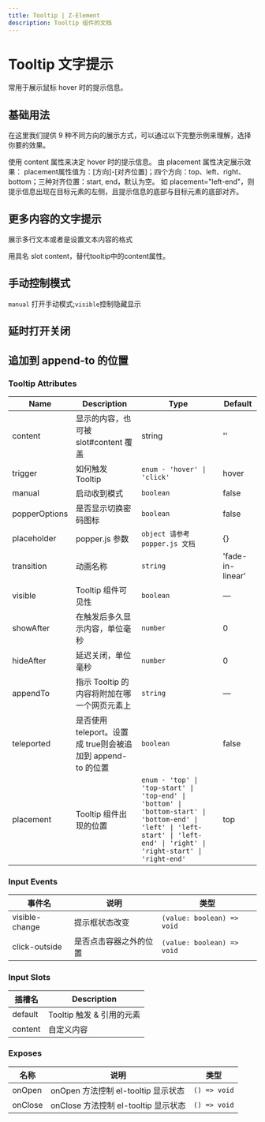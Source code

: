 ```yaml
---
title: Tooltip | Z-Element
description: Tooltip 组件的文档
---
```


# Tooltip 文字提示
常用于展示鼠标 hover 时的提示信息。

## 基础用法
在这里我们提供 9 种不同方向的展示方式，可以通过以下完整示例来理解，选择你要的效果。

使用 content 属性来决定 hover 时的提示信息。 由 placement 属性决定展示效果： placement属性值为：[方向]-[对齐位置]；四个方向：top、left、right、bottom；三种对齐位置：start, end，默认为空。 如 placement="left-end"，则提示信息出现在目标元素的左侧，且提示信息的底部与目标元素的底部对齐。

<preview path="../demo/Tooltip/Basic.vue" title="基础用法" description="Tooltip 组件的基础用法"></preview>

## 更多内容的文字提示
展示多行文本或者是设置文本内容的格式

用具名 slot content，替代tooltip中的content属性。

<preview path="../demo/Tooltip/More.vue" title="更多内容的文字提示" description="Tooltip 更多内容的文字提示"></preview>

## 手动控制模式
`manual` 打开手动模式;`visible`控制隐藏显示

<preview path="../demo/Tooltip/Visible.vue" title="手动控制模式" description="Tooltip 手动控制模式"></preview>

## 延时打开关闭
<preview path="../demo/Tooltip/After.vue" title="手动控制模式" description="Tooltip 手动控制模式"></preview>

## 追加到 append-to 的位置
<preview path="../demo/Tooltip/AppendTo.vue" title="手动控制模式" description="Tooltip 手动控制模式"></preview>

### Tooltip Attributes

| Name          | Description                                                 | Type                                                                                                                                                                        | Default          |
| ------------- | ----------------------------------------------------------- | --------------------------------------------------------------------------------------------------------------------------------------------------------------------------- | ---------------- |
| content       | 显示的内容，也可被 slot#content 覆盖                        | string                                                                                                                                                                      | ''               |
| trigger       | 如何触发 Tooltip                                            | `enum - 'hover' \| 'click' `                                                                                                                                                | hover            |
| manual        | 启动收到模式                                                | `boolean`                                                                                                                                                                   | false            |
| popperOptions | 是否显示切换密码图标                                        | `boolean`                                                                                                                                                                   | false            |
| placeholder   | popper.js 参数                                              | `object 请参考 popper.js 文档`                                                                                                                                              | {}               |
| transition    | 动画名称                                                    | `string`                                                                                                                                                                    | 'fade-in-linear' |
| visible       | Tooltip 组件可见性                                          | `boolean`                                                                                                                                                                   | —                |
| showAfter     | 在触发后多久显示内容，单位毫秒                              | `number`                                                                                                                                                                    | 0                |
| hideAfter     | 延迟关闭，单位毫秒                                          | `number`                                                                                                                                                                    | 0                |
| appendTo      | 指示 Tooltip 的内容将附加在哪一个网页元素上                 | `string`                                                                                                                                                                    | —                |
| teleported    | 是否使用 teleport。设置成 true则会被追加到 append-to 的位置 | `boolean`                                                                                                                                                                   | false            |
| placement     | Tooltip 组件出现的位置                                      | `enum - 'top' \| 'top-start' \| 'top-end' \| 'bottom' \| 'bottom-start' \| 'bottom-end' \| 'left' \| 'left-start' \| 'left-end' \| 'right' \| 'right-start' \| 'right-end'` | top              |




### Input Events
| 事件名         | 说明                   | 类型                       |
| -------------- | ---------------------- | -------------------------- |
| visible-change | 提示框状态改变         | `(value: boolean) => void` |
| click-outside  | 是否点击容器之外的位置 | `(value: boolean) => void` |



### Input Slots
| 插槽名  | Description               |
| ------- | ------------------------- |
| default | Tooltip 触发 & 引用的元素 |
| content | 自定义内容                |

### Exposes
| 名称    | 说明                                 | 类型         |
| ------- | ------------------------------------ | ------------ |
| onOpen  | onOpen 方法控制 el-tooltip 显示状态  | `() => void` |
| onClose | onClose 方法控制 el-tooltip 显示状态 | `() => void` |

